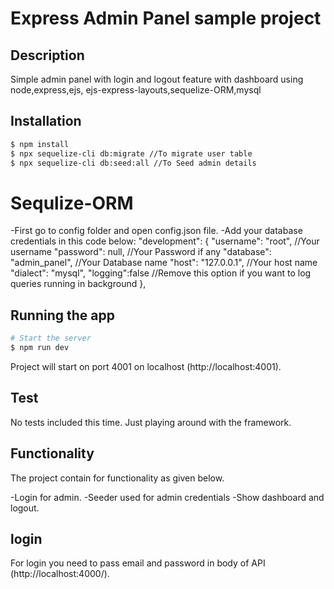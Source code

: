 # Express Admin Panel sample project

## Description
Simple admin panel with login and logout feature with dashboard using node,express,ejs,
ejs-express-layouts,sequelize-ORM,mysql

## Installation

```bash
$ npm install
$ npx sequelize-cli db:migrate //To migrate user table
$ npx sequelize-cli db:seed:all //To Seed admin details
```

# Sequlize-ORM
-First go to config folder and open config.json file.
-Add your database credentials in this code below:
"development": {
    "username": "root", //Your username
    "password": null, //Your Password if any
    "database": "admin_panel", //Your Database name
    "host": "127.0.0.1", //Your host name
    "dialect": "mysql", 
    "logging":false //Remove this option if you want to log queries running in background
  },

## Running the app

```bash
# Start the server
$ npm run dev

```
Project will start on port 4001 on localhost (http://localhost:4001).

## Test
No tests included this time. Just playing around with the framework.

## Functionality
The project contain for functionality as given below.

-Login for admin.
-Seeder used for admin credentials
-Show dashboard and logout.

## login
For login you need to pass email and password in body of API (http://localhost:4000/).